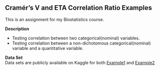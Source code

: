 ## Cramér’s V and ETA Correlation Ratio Examples

This is an assignment for my Biostatistics course.  

**Description**  
- Testing correlation between two categorical(nominal) variables.  
- Testing correlation between a non-dichotomous categorical(nominal) variable and a quantitative variable.

**Data Set**  
Data sets are publicly available on Kaggle for  both [Example1](https://www.kaggle.com/datasets/fedesoriano/stroke-prediction-dataset) and [Example2](https://www.kaggle.com/datasets/spscientist/students-performance-in-exams)

